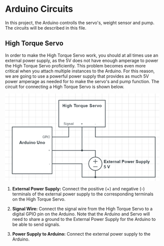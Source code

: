 # Arduino Circuits

In this project, the Arduino controlls the servo's, weight sensor and pump. The circuits will be described in this file.

## High Torque Servo

In order to make the High Torque Servo work, you should at all times use an external power supply, as the 5V does not have enough amperage to power the High Torque Servo proficiently. This problem becomes even more critical when you attach multiple instances to the Arduino. For this reason, we are going to use a powerful power supply that provides as much 5V power amperage as needed for to make the servo's and pump function. The circuit for connecting a High Torque Servo is shown below.

![High Torque Servo Circuit Diagram](img/HighTorqueServoCircuit.png)

1. **External Power Supply:** Connect the positive (+) and negative (-) terminals of the external power supply to the corresponding terminals on the High Torque Servo.

2. **Signal Wire:** Connect the signal wire from the High Torque Servo to a digital GPIO pin on the Arduino. Note that the Arduino and Servo will need to share a ground to the External Power Supply for the Arduino to be able to send signals.

3. **Power Supply to Arduino:** Connect the external power supply to the Arduino.
